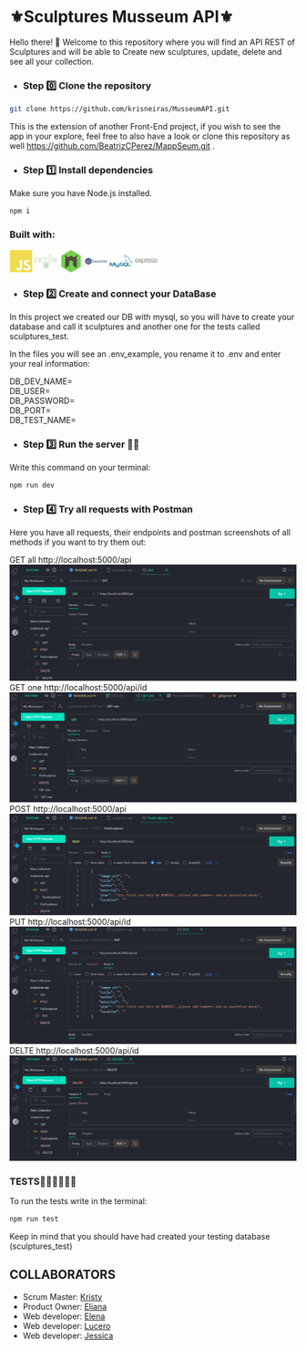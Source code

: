 # ⚜Sculptures Musseum API⚜ #

Hello there! 🤗 Welcome to this repository where you will find an API REST of Sculptures and will be able to Create new sculptures, update, delete and see all your collection.  


- ### Step 0️⃣ Clone the repository ###
```bash
git clone https://github.com/krisneiras/MusseumAPI.git
```
This is the extension of another Front-End project, if you wish to see the app in your explore, feel free to also have a look or clone this repository as well https://github.com/BeatrizCPerez/MappSeum.git .

- ### Step 1️⃣ Install dependencies

Make sure you have Node.js installed.

```bash
npm i
```
### Built with: 
<div>
  <img src="https://github.com/devicons/devicon/blob/master/icons/javascript/javascript-plain.svg" title="Javascript" title="Javascript" width="40" height="40">

  <img src="https://github.com/devicons/devicon/blob/master/icons/nodejs/nodejs-line-wordmark.svg?short_path=a51eaa1" title="Node.js" title="Node.js" width="40" height="40"> 

  <img src="https://github.com/devicons/devicon/blob/master/icons/nodemon/nodemon-original.svg?short_path=8326d32" title="Nodemon" title="Nodemon" width="40" height="40"> 

  <img src="https://github.com/devicons/devicon/blob/master/icons/sequelize/sequelize-plain-wordmark.svg" title="Sequelize" title="Sequelize" width="40" height="40"> 

  <img src="https://github.com/devicons/devicon/blob/master/icons/mysql/mysql-plain-wordmark.svg" title="Mysql" title="Mysql" width="40" height="40"> 

  <img src="https://github.com/devicons/devicon/blob/master/icons/express/express-original-wordmark.svg" title="Express" title="Express" width="40" height="40">

  <div/>

- ### Step 2️⃣ Create and connect your DataBase

In this project we created our DB with mysql, so you will have to create your database and call it sculptures and another one for the tests called sculptures_test.

In the files you will see an .env_example, you rename it to .env and enter your real information:

DB_DEV_NAME=  
DB_USER=  
DB_PASSWORD=  
DB_PORT=  
DB_TEST_NAME=  

- ### Step 3️⃣ Run the server 🚀🚀

Write this command on your terminal:
```bash
npm run dev 
```
- ### Step 4️⃣ Try all requests with Postman

Here you have all requests, their endpoints and postman screenshots of all methods if you want to try them out:

GET all http://localhost:5000/api
![Getmethod](assets/GET.png)
GET one http://localhost:5000/api/id
![Getonemethod](assets/GETone.png)
POST http://localhost:5000/api
![Getmethod](assets/POST.png)
PUT http://localhost:5000/api/id
![Getmethod](assets/PUT.png)
DELTE http://localhost:5000/api/id
![Deletemethod](assets/DELETE.png)


### **TESTS**👨🏼‍🔬👩🏼‍🔬

To run the tests write in the terminal:
```bash
npm run test
```  
Keep in mind that you should have had created your testing database (sculptures_test)  

## COLLABORATORS
- Scrum Master: [Kristy](https://github.com/krisneiras)
- Product Owner: [Eliana](https://github.com/Elianarve)
- Web developer: [Elena](https://github.com/elenalope)
- Web developer: [Lucero](https://github.com/JnogueraGonzalez)
- Web developer: [Jessica](https://github.com/LuHeRiver)


